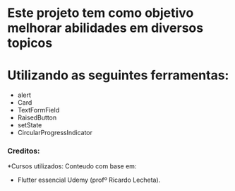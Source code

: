 # Este projeto tem como objetivo melhorar abilidades em diversos topicos

 # Utilizando as seguintes ferramentas:
 
 * alert
 * Card
 * TextFormField
 * RaisedButton
 * setState
 * CircularProgressIndicator








### Creditos:
*Cursos utilizados:
Conteudo com base em:
 - Flutter essencial Udemy (profº Ricardo Lecheta).
